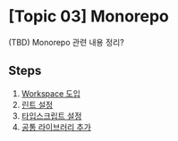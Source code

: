 # [Topic 03] Monorepo

(TBD) Monorepo 관련 내용 정리?

## Steps

1. [Workspace 도입](./docs/01-workspace.md)
2. [린트 설정](./docs/02-lint.md)
3. [타입스크립트 설정](./docs/03-typescript.md)
4. [공통 라이브러리 추가](./docs/04-shared-package.md)
